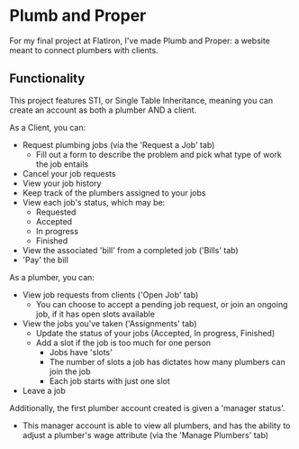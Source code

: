 # Plumb and Proper

For my final project at Flatiron, I've made Plumb and Proper:
a website meant to connect plumbers with clients.

## Functionality

This project features STI, or Single Table Inheritance, meaning you
can create an account as both a plumber AND a client.

As a Client, you can:

* Request plumbing jobs (via the 'Request a Job' tab)
  * Fill out a form to describe the problem and pick what type of work the job entails
* Cancel your job requests
* View your job history
* Keep track of the plumbers assigned to your jobs
* View each job's status, which may be:
  * Requested
  * Accepted
  * In progress
  * Finished
* View the associated 'bill' from a completed job ('Bills' tab)
* 'Pay' the bill

As a plumber, you can:

* View job requests from clients ('Open Job' tab)
  * You can choose to accept a pending job request, or join an ongoing job, if it has open slots available
* View the jobs you've taken ('Assignments' tab)
  * Update the status of your jobs (Accepted, In progress, Finished)
  * Add a slot if the job is too much for one person
    * Jobs have 'slots'
    * The number of slots a job has dictates how many plumbers can join the job
    * Each job starts with just one slot
* Leave a job

Additionally, the first plumber account created is given a 'manager status'.

* This manager account is able to view all plumbers, and has the ability to adjust a plumber's wage attribute (via the 'Manage Plumbers' tab)